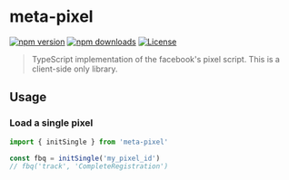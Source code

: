 # meta-pixel

[![npm version][npm-version-src]][npm-version-href]
[![npm downloads][npm-downloads-src]][npm-downloads-href]
[![License][license-src]][license-href]

> TypeScript implementation of the facebook's pixel script. This is a client-side only library.

## Usage

### Load a single pixel
```js
import { initSingle } from 'meta-pixel'

const fbq = initSingle('my_pixel_id')
// fbq('track', 'CompleteRegistration')
```

<!-- Badges -->
[npm-version-src]: https://img.shields.io/npm/v/meta-pixel/latest.svg?style=flat&colorA=020420&colorB=00DC82
[npm-version-href]: https://npmjs.com/package/meta-pixel

[npm-downloads-src]: https://img.shields.io/npm/dm/meta-pixel.svg?style=flat&colorA=020420&colorB=00DC82
[npm-downloads-href]: https://npmjs.com/package/meta-pixel

[license-src]: https://img.shields.io/npm/l/meta-pixel.svg?style=flat&colorA=020420&colorB=00DC82
[license-href]: https://npmjs.com/package/meta-pixel